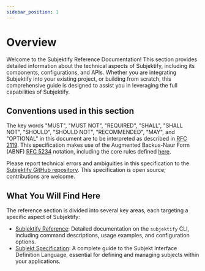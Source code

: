 ```yaml
---
sidebar_position: 1
---
```


# Overview

Welcome to the Subjektify Reference Documentation! This section provides detailed information about the technical aspects of Subjektify, including its components, configurations, and APIs. Whether you are integrating Subjektify into your existing project, or building from scratch, this comprehensive guide is designed to assist you in leveraging the full capabilities of Subjektify.

## Conventions used in this section

The key words "MUST", "MUST NOT", "REQUIRED", "SHALL", "SHALL NOT", "SHOULD", "SHOULD NOT", "RECOMMENDED", "MAY", and "OPTIONAL" in this document are to be interpreted as described in [RFC 2119](https://tools.ietf.org/html/rfc2119.html). This specification makes use of the Augmented Backus-Naur Form (ABNF) [RFC 5234](https://tools.ietf.org/html/rfc5234.html) notation, including the core rules defined [here](./idl).

Please report technical errors and ambiguities in this specification to the [Subjektify GitHub repository](https://github.com/subjektify/subjektify). This specification is open source; contributions are welcome.

## What You Will Find Here

The reference section is divided into several key areas, each targeting a specific aspect of Subjektify:

- [Subjektify Reference](./subjektify/): Detailed documentation on the `subjektify` CLI, including command descriptions, usage examples, and configuration options.
- [Subjekt Specification](./subjekt/): A complete guide to the Subjekt Interface Definition Language, essential for defining and managing subjects within your applications.

